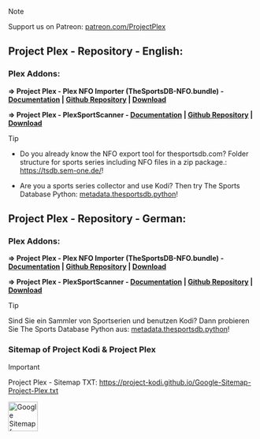 
> [!NOTE]
> Support us on Patreon: <a href="https://patreon.com/ProjectKodi">patreon.com/ProjectPlex</a>

## Project Plex - Repository - English:

### Plex Addons:


<b>=> Project Plex - Plex NFO Importer (TheSportsDB-NFO.bundle) - <a href="https://github.com/Project-Plex/Project-Plex.github.io/tree/main/Information/The%20Sports%20Database%20-%20Plex%20NFO%20Importer">Documentation</a> | <a href="https://github.com/Project-Plex/TheSportsDB-NFO.bundle">Github Repository</a> | <a href="https://github.com/Project-Plex/Project-Plex.github.io/tree/main/Downloads">Download</a></b>

<b>=> Project Plex - PlexSportScanner - <a href="https://github.com/Project-Plex/Project-Plex.github.io/tree/main/Information/The%20Sports%20Database%20-%20PlexSportScanner">Documentation</a> | <a href="https://github.com/Project-Plex/PlexSportScanner">Github Repository</a> | <a href="https://github.com/Project-Plex/Project-Plex.github.io/tree/main/Downloads">Download</a></b>



> [!TIP]
> - Do you already know the NFO export tool for thesportsdb.com? Folder structure for sports series including NFO files in a zip package.: <a href="https://tsdb.sem-one.de/">https://tsdb.sem-one.de/</a>!
>
> - Are you a sports series collector and use Kodi? Then try The Sports Database Python: <a href="https://github.com/Project-Kodi/Project-Kodi.github.io/tree/main/Information/The%20Sports%20Database%20Python%20-%20metadata.thesportsdb.python">metadata.thesportsdb.python</a>!



## Project Plex - Repository - German:

### Plex Addons:


<b>=> Project Plex - Plex NFO Importer (TheSportsDB-NFO.bundle) - <a href="https://github.com/Project-Plex/Project-Plex.github.io/tree/main/Information/The%20Sports%20Database%20-%20Plex%20NFO%20Importer">Documentation</a> | <a href="https://github.com/Project-Plex/TheSportsDB-NFO.bundle">Github Repository</a> | <a href="https://github.com/Project-Plex/Project-Plex.github.io/tree/main/Downloads">Download</a></b>

<b>=> Project Plex - PlexSportScanner - <a href="https://github.com/Project-Plex/Project-Plex.github.io/tree/main/Information/The%20Sports%20Database%20-%20PlexSportScanner">Documentation</a> | <a href="https://github.com/Project-Plex/PlexSportScanner">Github Repository</a> | <a href="https://github.com/Project-Plex/Project-Plex.github.io/tree/main/Downloads">Download</a></b>


> [!TIP]
> Sind Sie ein Sammler von Sportserien und benutzen Kodi? Dann probieren Sie The Sports Database Python aus: <a href="https://github.com/Project-Kodi/Project-Kodi.github.io/tree/main/Information/The%20Sports%20Database%20Python%20-%20metadata.thesportsdb.python">metadata.thesportsdb.python</a>!



### Sitemap of Project Kodi & Project Plex


> [!IMPORTANT]
> Project Plex - Sitemap TXT: https://project-kodi.github.io/Google-Sitemap-Project-Plex.txt
>
><img src="https://raw.githubusercontent.com/Project-Plex/Project-Plex.github.io/main/Information/_images/Sitemap_Project-Kodi_Project-Plex.jpg" alt="Google Sitemap for Github Projects: Project-Kodi & Project-Plex" height="60"> 
